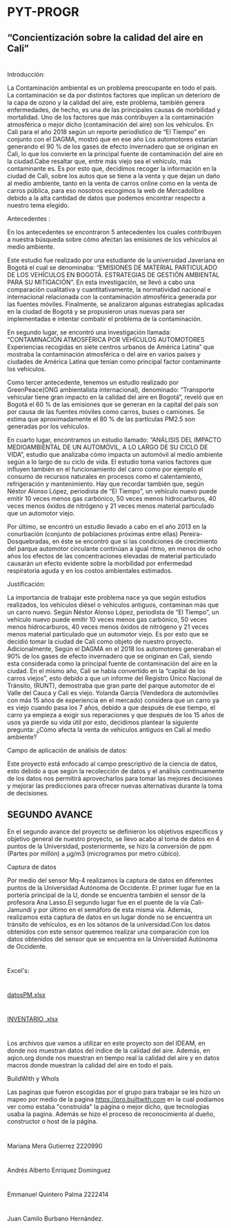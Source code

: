 # PYT-PROGR

## “Concientización sobre la calidad del aire en Cali”

# 
Introducción: 

La Contaminación ambiental es un problema preocupante en todo el país. La contaminación se da por distintos factores que implican un deterioro de la capa de ozono y la calidad del aire, este problema, también genera enfermedades, de hecho, es una de las principales causas de morbilidad y mortalidad. Uno de los factores que más contribuyen a la contaminación atmosférica o mejor dicho (contaminación del aire) son los vehículos. En Cali para el año 2018 según un reporte periodístico de “El Tiempo” en conjunto con el DAGMA, mostró que en ese año Los automotores estarían generando el 90 % de los gases de efecto invernadero que se originan en Cali, lo que los convierte en la principal fuente de contaminación del aire en la ciudad.Cabe resaltar que, entre más viejo sea el vehículo, más contaminante es. Es por esto que, decidimos recoger la  información en la ciudad de Cali, sobre los autos que se tiene a la venta y que dejan un daño al medio ambiente, tanto en la venta de carros online como en la venta de carros pública, para eso nosotros escogimos la web de Mercadolibre debido a la alta cantidad de datos que podemos encontrar respecto a nuestro tema elegido.

Antecedentes : 

En los antecedentes se encontraron 5 antecedentes los cuales contribuyen a nuestra búsqueda sobre cómo afectan las emisiones de los vehículos al medio ambiente. 

Este estudio fue realizado por una estudiante de la universidad Javeriana en Bogotá el cual se denominaba: “EMISIONES DE MATERIAL PARTICULADO DE LOS VEHÍCULOS EN BOGOTÁ. ESTRATEGIAS DE GESTIÓN AMBIENTAL PARA SU MITIGACIÓN”. En esta investigación, se llevó a cabo una comparación cualitativa y cuantitativamente, la normatividad nacional e internacional relacionada con la contaminación atmosférica generada por las fuentes móviles. Finalmente, se analizaron algunas estrategias aplicadas en la ciudad de Bogotá y se propusieron unas nuevas para ser implementadas e intentar combatir el problema de la contaminación. 

En segundo lugar, se encontró una investigación llamada: “CONTAMINACIÓN ATMOSFÉRICA POR VEHÍCULOS AUTOMOTORES Experiencias recogidas en siete centros urbanos de América Latina”
que mostraba la contaminación atmosférica o del aire en varios países y ciudades de América Latina que tenían como principal factor contaminante los vehículos.

Como tercer antecedente, tenemos un estudio realizado por GreenPeace(ONG​ ambientalista internacional), denominado: “Transporte vehicular tiene gran impacto en la calidad del aire en Bogotá”, reveló que en Bogotá el 60 % de las emisiones que se generan en la capital del país son por causa de las fuentes móviles como carros, buses o camiones. Se estima que aproximadamente el 80 % de las partículas PM2.5 son generadas por los vehículos.

En cuarto lugar, encontramos un estudio llamado: “ANÁLISIS DEL IMPACTO MEDIOAMBIENTAL DE UN AUTOMÓVIL, A LO LARGO DE SU CICLO DE VIDA”, estudio que analizaba cómo impacta un automóvil al medio ambiente según a lo largo de su ciclo de vida. El estudio toma varios factores que influyen también en el funcionamiento del carro como por ejemplo el consumo de recursos naturales en procesos como el calentamiento, refrigeración y mantenimiento. Hay que recordar también que, según Néstor Alonso López, periodista de “El Tiempo”, un vehículo nuevo puede emitir 10 veces menos gas carbónico, 50 veces menos hidrocarburos, 40 veces menos óxidos de nitrógeno y 21 veces menos material particulado que un automotor viejo. 

Por último, se encontró un estudio llevado a cabo en el año 2013 en la conurbación (conjunto de poblaciones próximas entre ellas) Pereira-Dosquebradas, en éste se encontró que  si las condiciones de crecimiento del parque automotor circulante continúan a igual ritmo, en menos de ocho años los efectos de las concentraciones elevadas de material particulado causarán un efecto evidente sobre la morbilidad por enfermedad respiratoria aguda y en los costos ambientales estimados. 

Justificación: 

La importancia de trabajar este problema nace ya que según estudios realizados, los vehículos diésel o vehículos antiguos, contaminan más que un carro nuevo. Según Néstor Alonso López, periodista de “El Tiempo”, un vehículo nuevo puede emitir 10 veces menos gas carbónico, 50 veces menos hidrocarburos, 40 veces menos óxidos de nitrógeno y 21 veces menos material particulado que un automotor viejo. Es por esto que se decidió tomar la ciudad de Cali como objeto de nuestro proyecto. Adicionalmente, Según el DAGMA en el 2018 los automotores generaban el 90% de los gases de efecto invernadero que se originan en Cali, siendo esta considerada como la principal fuente de contaminación del aire en la ciudad. En el mismo año, Cali se había convertido en la “capital de los carros viejos”, esto debido a que un informe del Registro Único Nacional de Tránsito, (RUNT), demostraba que gran parte del parque automotor de el Valle del Cauca y Cali es viejo. Yolanda García (Vendedora de automóviles con más 15 años de experiencia en el mercado) considera que un carro ya es viejo cuando pasa los 7 años, debido a que después de ese tiempo, el carro ya empieza a exigir sus reparaciones y que después de los 15 años de usos ya pierde su vida útil por esto, decidimos plantear la siguiente pregunta: ¿Cómo afecta la venta de vehículos antiguos en Cali  al medio ambiente?

Campo de aplicación de análisis de datos:

Este proyecto está enfocado al campo prescriptivo de la ciencia de datos, esto debido a que según la recolección de datos y el análisis continuamente de los datos nos permitirá aprovecharlos para tomar las mejores decisiones y mejorar las predicciones para ofrecer nuevas alternativas durante la toma de decisiones.

## SEGUNDO AVANCE 

En el segundo avance del proyecto se definieron los objetivos especificos y objetivo general de nuestro proyecto,  se llevo acabo al toma de datos en 4 puntos de la Universidad, posteriormente, se hizo la conversión de ppm (Partes por millón) a µg/m3 (microgramos por metro cúbico). 

Captura de datos  

Por medio del sensor Mq-4 realizamos la captura de datos en diferentes puntos de la Universidad Autónoma de Occidente. El primer lugar fue en la portería principal de la U, donde se encuentra también el sensor de la profesora Ana Lasso.El segundo lugar fue en el puente de la vía Cali-Jamundí  y por último en el semáforo de esta misma vía. Además, realizamos esta captura de datos en un lugar donde no se encuentra un tránsito de vehículos, es en los sótanos de la universidad.Con los datos obtenidos con este sensor queremos realizar una comparación con los datos obtenidos del sensor que se encuentra en la Universidad Autónoma de Occidente. 

#
Excel's:
#
[datosPM.xlsx](https://github.com/IDIA-Emmanuel/PYT-PROGR/files/9689535/datosPM.xlsx)
#
[INVENTARIO .xlsx](https://github.com/IDIA-Emmanuel/PYT-PROGR/files/9689536/INVENTARIO.xlsx)
#

Los archivos que vamos a utilizar en este proyecto son del IDEAM, en donde nos muestran datos del índice de la calidad del aire. Además, en aqicn.org donde nos muestran en tiempo real la calidad del aire y en datos macros donde muestran la calidad del aire en todo el país.   

BuildWith y WhoIs

Las paginas que fueron escogidas por el grupo para trabajar se les hizo un mapeo por medio de la pagina https://pro.builtwith.com en la cual podiamos ver como estaba "construida" la página o mejor dicho, que tecnologias usaba la pagina. Además se hizo el proceso de reconocimiento al dueño, constructor o host de la página.

#
Mariana Mera Gutierrez 2220990
#
Andrés Alberto Enríquez Domínguez
#
Emmanuel Quintero Palma  2222414
#
Juan Camilo Burbano Hernández.


